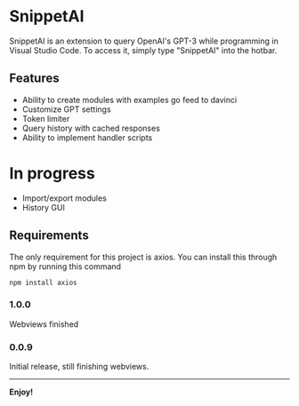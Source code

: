 # SnippetAI

SnippetAI is an extension to query OpenAI's GPT-3 while programming in Visual Studio Code. To access it, simply type
"SnippetAI" into the hotbar.

## Features

* Ability to create modules with examples go feed to davinci
* Customize GPT settings
* Token limiter
* Query history with cached responses
* Ability to implement handler scripts

# In progress

* Import/export modules
* History GUI

## Requirements

The only requirement for this project is axios. You can install this through npm by running this command
```
npm install axios
```

### 1.0.0

Webviews finished

### 0.0.9

Initial release, still finishing webviews.

-----------------------------------------------------------------------------------------------------------

**Enjoy!**
